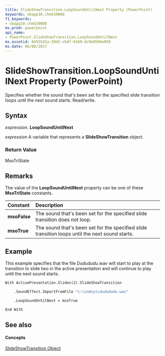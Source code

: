 ```yaml
---
title: SlideShowTransition.LoopSoundUntilNext Property (PowerPoint)
keywords: vbapp10.chm539008
f1_keywords:
- vbapp10.chm539008
ms.prod: powerpoint
api_name:
- PowerPoint.SlideShowTransition.LoopSoundUntilNext
ms.assetid: 64555d1a-20d2-cb4f-6168-dc9e9594e059
ms.date: 06/08/2017
---
```



# SlideShowTransition.LoopSoundUntilNext Property (PowerPoint)

Specifies whether the sound that's been set for the specified slide transition loops until the next sound starts. Read/write.


## Syntax

 _expression_. **LoopSoundUntilNext**

 _expression_ A variable that represents a **SlideShowTransition** object.


### Return Value

MsoTriState


## Remarks

The value of the  **LoopSoundUntilNext** property can be one of these **MsoTriState** constants.



|**Constant**|**Description**|
|:-----|:-----|
|**msoFalse**|The sound that's been set for the specified slide transition does not loop.|
|**msoTrue**| The sound that's been set for the specified slide transition loops until the next sound starts.|

## Example

This example specifies that the file Dudududu.wav will start to play at the transition to slide two in the active presentation and will continue to play until the next sound starts.


```vb
With ActivePresentation.Slides(2).SlideShowTransition

    .SoundEffect.ImportFromFile "c:\sndsys\dudududu.wav"

    .LoopSoundUntilNext = msoTrue

End With
```


## See also


#### Concepts


[SlideShowTransition Object](slideshowtransition-object-powerpoint.md)

